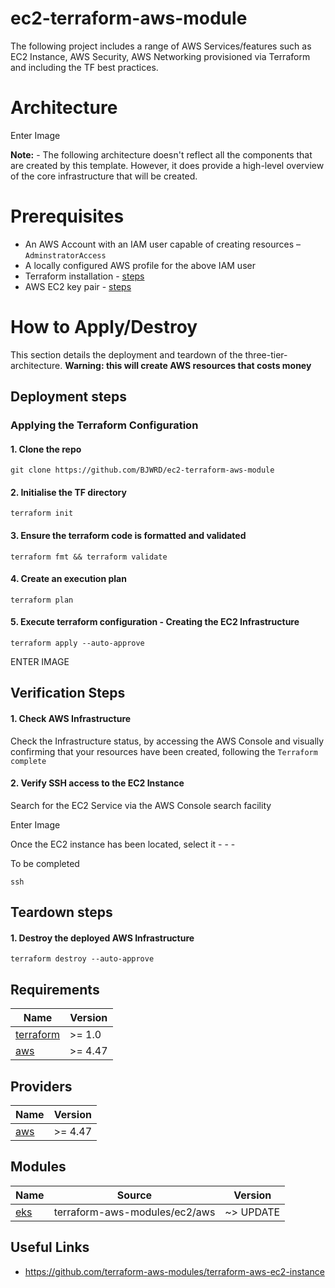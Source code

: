 # ec2-terraform-aws-module
The following project includes a range of AWS Services/features such as EC2 Instance, AWS Security, AWS Networking provisioned via Terraform and including the TF best practices.

# Architecture

Enter Image 

**Note:** - The following architecture doesn't reflect all the components that are created by this template. However, it does provide a high-level overview of the core infrastructure that will be created.

# Prerequisites
* An AWS Account with an IAM user capable of creating resources – `AdminstratorAccess`
* A locally configured AWS profile for the above IAM user
* Terraform installation - [steps](https://learn.hashicorp.com/tutorials/terraform/install-cli)
* AWS EC2 key pair - [steps](https://docs.aws.amazon.com/AWSEC2/latest/UserGuide/ec2-key-pairs.html)

# How to Apply/Destroy
This section details the deployment and teardown of the three-tier-architecture. **Warning: this will create AWS resources that costs money**

## Deployment steps

### Applying the Terraform Configuration

#### 1.	Clone the repo

    git clone https://github.com/BJWRD/ec2-terraform-aws-module

#### 2.	Initialise the TF directory

    terraform init

#### 3.	 Ensure the terraform code is formatted and validated 

    terraform fmt && terraform validate

#### 4.	Create an execution plan

    terraform plan

#### 5.	Execute terraform configuration - Creating the EC2 Infrastructure

    terraform apply --auto-approve
    
ENTER IMAGE

## Verification Steps 

#### 1. Check AWS Infrastructure
Check the Infrastructure status, by accessing the AWS Console and visually confirming that your resources have been created, following the `Terraform complete`

#### 2. Verify SSH access to the EC2 Instance 
Search for the EC2 Service via the AWS Console search facility 

Enter Image

Once the EC2 instance has been located, select it - - - 

To be completed

    ssh 

## Teardown steps

#### 1.	Destroy the deployed AWS Infrastructure 
`terraform destroy --auto-approve`

## Requirements

| Name | Version |
|------|---------|
| <a name="requirement_terraform"></a> [terraform](#requirement\_terraform) | >= 1.0 |
| <a name="requirement_aws"></a> [aws](#requirement\_aws) | >= 4.47 |

## Providers

| Name | Version |
|------|---------|
| <a name="provider_aws"></a> [aws](#provider\_aws) | >= 4.47 |

## Modules

| Name | Source | Version |
|------|--------|---------|
| <a name="module_eks"></a> [eks](#module\_eks) | terraform-aws-modules/ec2/aws | ~> UPDATE |

## Useful Links

* https://github.com/terraform-aws-modules/terraform-aws-ec2-instance
